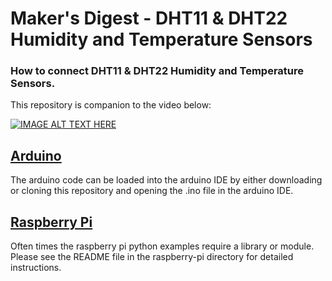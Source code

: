 # Maker's Digest - DHT11 & DHT22 Humidity and Temperature Sensors
### How to connect DHT11 & DHT22 Humidity and Temperature Sensors.

This repository is companion to the video below:

[![IMAGE ALT TEXT HERE](https://img.youtube.com/vi/D1Acq_LUC40/0.jpg)](https://www.youtube.com/watch?v=D1Acq_LUC40)

## [Arduino](https://github.com/makersdigest/T03-DHTXX-Temp-Humidity/tree/master/arduino)
The arduino code can be loaded into the arduino IDE by either downloading or cloning this repository and opening the .ino file in the arduino IDE.

## [Raspberry Pi](https://github.com/makersdigest/T03-DHTXX-Temp-Humidity/tree/master/raspberry-pi)
Often times the raspberry pi python examples require a library or module. Please see the README file in the raspberry-pi directory for detailed instructions. 
